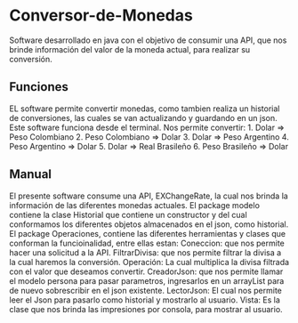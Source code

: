 # Conversor-de-Monedas
Software desarrollado en java con el objetivo de consumir una API, que nos brinde información del valor de la moneda actual, para realizar su conversión.
<h2>Funciones</h2>
EL software permite convertir monedas, como tambien realiza un historial de conversiones, las cuales se van actualizando y guardando en un json. Este software funciona desde el terminal.
Nos permite convertir:
                    1. Dolar => Peso Colombiano
                    2. Peso Colombiano => Dolar
                    3. Dolar => Peso Argentino
                    4. Peso Argentino => Dolar
                    5. Dolar => Real Brasileño
                    6. Peso Brasileño => Dolar
<h2>Manual</h2>
El presente software consume una API, EXChangeRate, la cual nos brinda la información de las diferentes monedas actuales.
El package modelo contiene la clase Historial que contiene un constructor y del cual conformamos los diferentes objetos almacenados en el json, como historial.
El package Operaciones, contiene las diferentes herramientas y clases que conforman la funcioinalidad, entre ellas estan:
  Coneccion: que nos permite hacer una solicitud a la API.
  FiltrarDivisa: que nos permite filtrar la divisa a la cual haremos la conversión.
  Operación: La cual multiplica la divisa filtrada con el valor que deseamos convertir.
  CreadorJson: que nos permite llamar el modelo persona para pasar parametros, ingresarlos en un arrayList para de nuevo sobrescribir en el json existente.
  LectorJson: El cual nos permite leer el Json para pasarlo como historial y mostrarlo al usuario.
  Vista: Es la clase que nos brinda las impresiones por consola, para mostrar al usuario.
